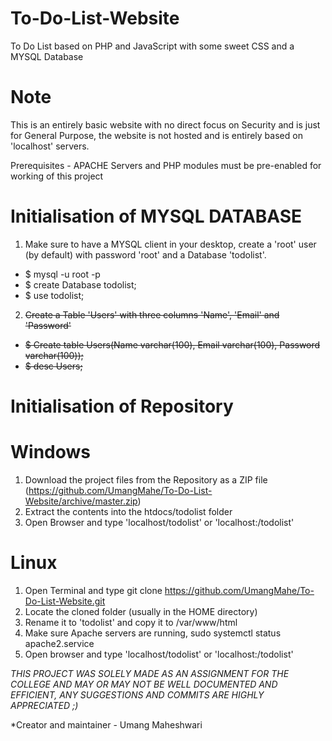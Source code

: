 # To-Do-List-Website
To Do List based on PHP and JavaScript with some sweet CSS and a MYSQL Database

# Note

This is an entirely basic website with no direct focus on Security and is just for General Purpose, the website is not hosted and is entirely based on 'localhost' servers.

Prerequisites - APACHE Servers and PHP modules must be pre-enabled for working of this project

# Initialisation of MYSQL DATABASE

1. Make sure to have a MYSQL client in your desktop, create a 'root' user (by default) with password 'root' and a Database 'todolist'.
* $ mysql -u root -p
* $ create Database todolist;
* $ use todolist;

2. ~~Create a Table 'Users' with three columns 'Name', 'Email' and 'Password'~~
* ~~$ Create table Users(Name varchar(100), Email varchar(100), Password varchar(100));~~
* ~~$ desc Users;~~

# Initialisation of Repository 
 
 # Windows 
 1. Download the project files from the Repository as a ZIP file (https://github.com/UmangMahe/To-Do-List-Website/archive/master.zip)
 2. Extract the contents into the htdocs/todolist folder
 3. Open Browser and type 'localhost/todolist' or 'localhost:<your port number>/todolist'
  
 # Linux 
 1. Open Terminal and type git clone https://github.com/UmangMahe/To-Do-List-Website.git
 2. Locate the cloned folder (usually in the HOME directory)
 3. Rename it to 'todolist' and copy it to /var/www/html
 4. Make sure Apache servers are running, sudo systemctl status apache2.service
 5. Open browser and type 'localhost/todolist' or 'localhost:<your port number>/todolist'
  
*THIS PROJECT WAS SOLELY MADE AS AN ASSIGNMENT FOR THE COLLEGE AND MAY OR MAY NOT BE WELL DOCUMENTED AND EFFICIENT, ANY SUGGESTIONS AND COMMITS ARE HIGHLY APPRECIATED ;)*

*Creator and maintainer - Umang Maheshwari

